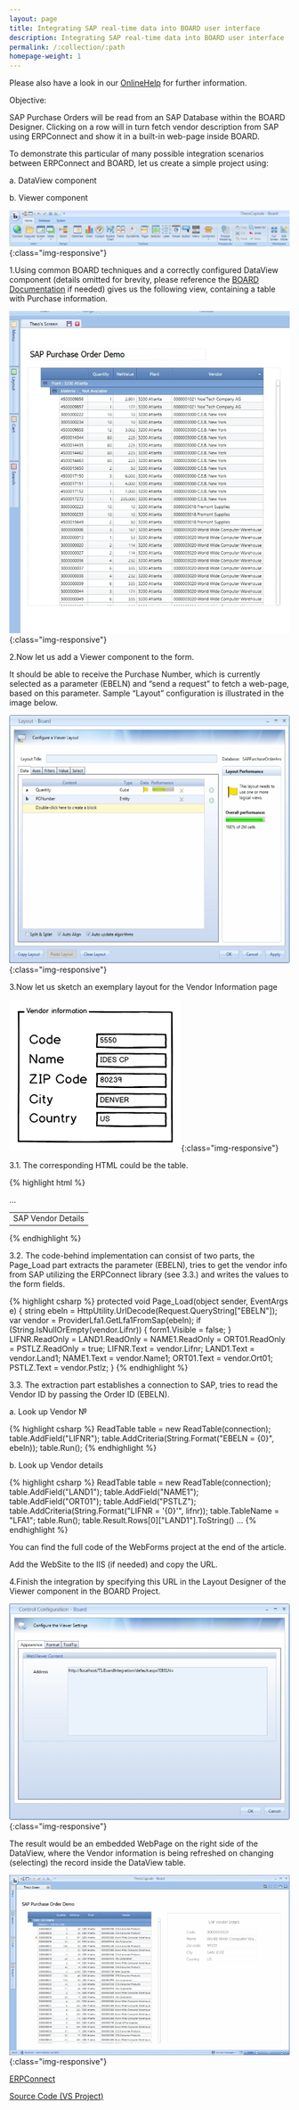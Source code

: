 ```yaml
---
layout: page
title: Integrating SAP real-time data into BOARD user interface
description: Integrating SAP real-time data into BOARD user interface
permalink: /:collection/:path
homepage-weight: 1
---
```


Please also have a look in our [OnlineHelp](https://help.theobald-software.com/en/) for further information.

Objective:

SAP Purchase Orders will be read from an SAP Database within the BOARD Designer. Clicking on a row will in turn fetch vendor description from SAP using ERPConnect and show it in a built-in web-page inside BOARD.

 

To demonstrate this particular of many possible integration scenarios between ERPConnect and BOARD, let us create a simple project using:

a.    DataView component

b.    Viewer component

![Board-connect-image001](/img/contents/image001.jpg){:class="img-responsive"}

1.Using common BOARD techniques and a correctly configured DataView component (details omitted for brevity, please reference the [BOARD Documentation](http://help.board.com/) if needed) gives us the following view, containing a table with Purchase information.

![Board-connect-image002](/img/contents/image002.jpg){:class="img-responsive"}

2.Now let us add a Viewer component to the form.

It should be able to receive the Purchase Number, which is currently selected as a parameter (EBELN) and “send a request” to fetch a web-page, based on this parameter. Sample “Layout” configuration is illustrated in the image below.

![Board-connect-image003](/img/contents/image003.gif){:class="img-responsive"}

3.Now let us sketch an exemplary layout for the Vendor Information page

![Board-connect-image004](/img/contents/image004.png){:class="img-responsive"}

3.1. The corresponding HTML could be the table.

{% highlight html %}
<body>
    <form id="form1" runat="server">
        <div>
            <table class="lfa1T">
                <tr>
                    <td colspan="2">
                        <div class="ts-vendor-title ts-nohover">
                            SAP Vendor Details
                        </div>
                    </td>
                </tr>
                …
           </table>
        </div>
    </form>
</body>
</html>
{% endhighlight %}

3.2.  The code-behind implementation can consist of two parts, the Page_Load part extracts the parameter (EBELN), tries to get the vendor info from SAP utilizing the ERPConnect library (see 3.3.) and writes the values to the form fields.

{% highlight csharp %}
protected void Page_Load(object sender, EventArgs e)
    {
        string ebeln = HttpUtility.UrlDecode(Request.QueryString["EBELN"]);
        var vendor = ProviderLfa1.GetLfa1FromSap(ebeln);
        if (String.IsNullOrEmpty(vendor.Lifnr))
        {
            form1.Visible = false;
        }
        LIFNR.ReadOnly = LAND1.ReadOnly = NAME1.ReadOnly = ORT01.ReadOnly = PSTLZ.ReadOnly = true; 
        LIFNR.Text = vendor.Lifnr;
        LAND1.Text = vendor.Land1;
        NAME1.Text = vendor.Name1;
        ORT01.Text = vendor.Ort01;
        PSTLZ.Text = vendor.Pstlz;
    }
{% endhighlight %}

3.3. The extraction part establishes a connection to SAP, tries to read the Vendor ID by passing the Order ID (EBELN).

  a. Look up Vendor №

{% highlight csharp %}
	ReadTable table = new ReadTable(connection);
	table.AddField("LIFNR");
	table.AddCriteria(String.Format("EBELN = {0}", ebeln));
	table.Run();
{% endhighlight %}
	
  b. Look up Vendor details

{% highlight csharp %}
	ReadTable table = new ReadTable(connection);
	table.AddField("LAND1");
	table.AddField("NAME1");
	table.AddField("ORT01");
	table.AddField("PSTLZ");
	table.AddCriteria(String.Format("LIFNR = '{0}'", lifnr));
	table.TableName = "LFA1";
	table.Run();
	table.Result.Rows[0]["LAND1"].ToString()
	…
{% endhighlight %}

You can find the full code of the WebForms project at the end of the article.

Add the WebSite to the IIS (if needed) and copy the URL.

4.Finish the integration by specifying this URL in the Layout Designer of the Viewer component in the BOARD Project.

![Board-connect-image005](/img/contents/image005.jpg){:class="img-responsive"}

The result would be an embedded WebPage on the right side of the DataView, where the Vendor information is being refreshed on changing (selecting) the record inside the DataView table.

![Board-connect-image006](/img/contents/image006.gif){:class="img-responsive"}

[ERPConnect](https://theobald-software.com/en/erpconnect/)

[Source Code (VS Project)](/files/TS.BoardIntegration_src.zip)




